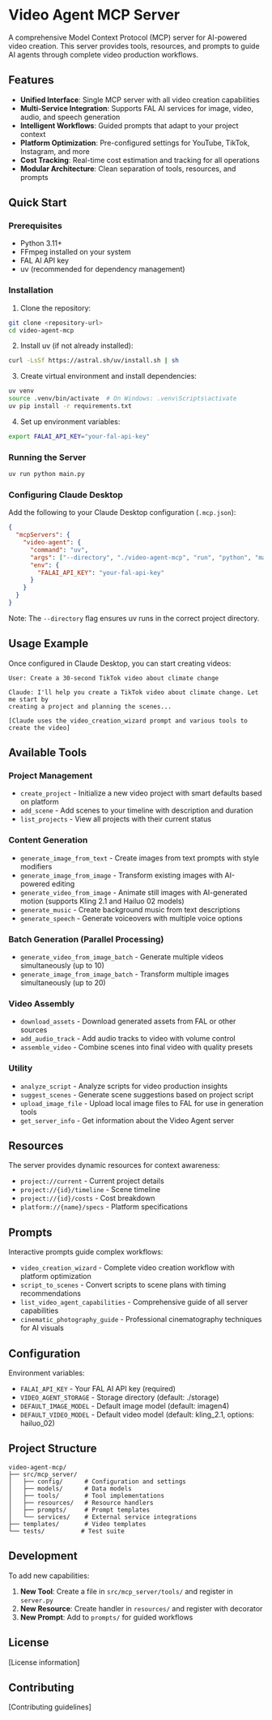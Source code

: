 # Video Agent MCP Server

A comprehensive Model Context Protocol (MCP) server for AI-powered video creation. This server provides tools, resources, and prompts to guide AI agents through complete video production workflows.

## Features

- **Unified Interface**: Single MCP server with all video creation capabilities
- **Multi-Service Integration**: Supports FAL AI services for image, video, audio, and speech generation
- **Intelligent Workflows**: Guided prompts that adapt to your project context
- **Platform Optimization**: Pre-configured settings for YouTube, TikTok, Instagram, and more
- **Cost Tracking**: Real-time cost estimation and tracking for all operations
- **Modular Architecture**: Clean separation of tools, resources, and prompts

## Quick Start

### Prerequisites

- Python 3.11+
- FFmpeg installed on your system
- FAL AI API key
- uv (recommended for dependency management)

### Installation

1. Clone the repository:
```bash
git clone <repository-url>
cd video-agent-mcp
```

2. Install uv (if not already installed):
```bash
curl -LsSf https://astral.sh/uv/install.sh | sh
```

3. Create virtual environment and install dependencies:
```bash
uv venv
source .venv/bin/activate  # On Windows: .venv\Scripts\activate
uv pip install -r requirements.txt
```

4. Set up environment variables:
```bash
export FALAI_API_KEY="your-fal-api-key"
```

### Running the Server

```bash
uv run python main.py
```

### Configuring Claude Desktop

Add the following to your Claude Desktop configuration (`.mcp.json`):

```json
{
  "mcpServers": {
    "video-agent": {
      "command": "uv",
      "args": ["--directory", "./video-agent-mcp", "run", "python", "main.py"],
      "env": {
        "FALAI_API_KEY": "your-fal-api-key"
      }
    }
  }
}
```

Note: The `--directory` flag ensures uv runs in the correct project directory.

## Usage Example

Once configured in Claude Desktop, you can start creating videos:

```
User: Create a 30-second TikTok video about climate change

Claude: I'll help you create a TikTok video about climate change. Let me start by 
creating a project and planning the scenes...

[Claude uses the video_creation_wizard prompt and various tools to create the video]
```

## Available Tools

### Project Management
- `create_project` - Initialize a new video project with smart defaults based on platform
- `add_scene` - Add scenes to your timeline with description and duration
- `list_projects` - View all projects with their current status

### Content Generation
- `generate_image_from_text` - Create images from text prompts with style modifiers
- `generate_image_from_image` - Transform existing images with AI-powered editing
- `generate_video_from_image` - Animate still images with AI-generated motion (supports Kling 2.1 and Hailuo 02 models)
- `generate_music` - Create background music from text descriptions
- `generate_speech` - Generate voiceovers with multiple voice options

### Batch Generation (Parallel Processing)
- `generate_video_from_image_batch` - Generate multiple videos simultaneously (up to 10)
- `generate_image_from_image_batch` - Transform multiple images simultaneously (up to 20)

### Video Assembly
- `download_assets` - Download generated assets from FAL or other sources
- `add_audio_track` - Add audio tracks to video with volume control
- `assemble_video` - Combine scenes into final video with quality presets

### Utility
- `analyze_script` - Analyze scripts for video production insights
- `suggest_scenes` - Generate scene suggestions based on project script
- `upload_image_file` - Upload local image files to FAL for use in generation tools
- `get_server_info` - Get information about the Video Agent server

## Resources

The server provides dynamic resources for context awareness:
- `project://current` - Current project details
- `project://{id}/timeline` - Scene timeline
- `project://{id}/costs` - Cost breakdown
- `platform://{name}/specs` - Platform specifications

## Prompts

Interactive prompts guide complex workflows:
- `video_creation_wizard` - Complete video creation workflow with platform optimization
- `script_to_scenes` - Convert scripts to scene plans with timing recommendations
- `list_video_agent_capabilities` - Comprehensive guide of all server capabilities
- `cinematic_photography_guide` - Professional cinematography techniques for AI visuals

## Configuration

Environment variables:
- `FALAI_API_KEY` - Your FAL AI API key (required)
- `VIDEO_AGENT_STORAGE` - Storage directory (default: ./storage)
- `DEFAULT_IMAGE_MODEL` - Default image model (default: imagen4)
- `DEFAULT_VIDEO_MODEL` - Default video model (default: kling_2.1, options: hailuo_02)

## Project Structure

```
video-agent-mcp/
├── src/mcp_server/
│   ├── config/      # Configuration and settings
│   ├── models/      # Data models
│   ├── tools/       # Tool implementations
│   ├── resources/   # Resource handlers
│   ├── prompts/     # Prompt templates
│   └── services/    # External service integrations
├── templates/       # Video templates
└── tests/          # Test suite
```

## Development

To add new capabilities:

1. **New Tool**: Create a file in `src/mcp_server/tools/` and register in `server.py`
2. **New Resource**: Create handler in `resources/` and register with decorator
3. **New Prompt**: Add to `prompts/` for guided workflows

## License

[License information]

## Contributing

[Contributing guidelines]